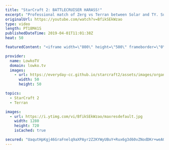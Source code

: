 ```yaml
---
title: "StarCraft 2: BATTLECRUISER HARASS!"
excerpt: "Professional match of Zerg vs Terran between Solar and TY. Subscribe for more videos: http://lowko.tv/youtube 50+ Tactical Nukes: https://youtu.be/xKYulaEILB0  In this match TY decides to play hyper aggressively without commiting too many resources. He plays smartly and pushes relentlessly, first with"
originalUrl: https://youtube.com/watch?v=BfikSEkWzao
type: video
length: PT18M41S
publishedDateTime: 2019-04-01T11:01:38Z
heat: 50

featuredContent: "<iframe width=\"800\" height=\"500\" frameborder=\"0\" src=\"https://www.youtube.com/embed/BfikSEkWzao\" allow=\"accelerometer; autoplay; encrypted-media; gyroscope; picture-in-picture\" allowfullscreen></iframe>"

provider:
  name: LowkoTV
  domain: lowko.tv
  images:
    - url: https://everyday-cc.github.io/starcraft2/assets/images/organizations/lowko.tv-50x50.jpg
      width: 50
      height: 50

topics:
  - StarCraft 2
  - Terran

images:
  - url: https://i.ytimg.com/vi/BfikSEkWzao/maxresdefault.jpg
    width: 1280
    height: 720
    isCached: true

secured: "UaqutHpKgj46GraFnelq9aXPAyr2Z2KYWyUBuY+Rux6g3d60vZNodDKr+weAGhmFpARPOlj7r4lQL20PJB7kxYF20MtcH86mXEq7pb9gYiwcBHpDPj2SNEiHEBD8UUL3SFw/jef/jArYQ1kroMgV1T6ahsM9UL7UEsHGTqrcnuWadLWgwk3TghXVO5CFaTqRhfKQh9B0Z6EcZ0v7rELXtkKkU0nWI6sL1yto+7imAYasovpgni/cOZ6IK7nlab7x42GKNM3t7hBDFtWFIDrC05lnLrLs50Dr9c5rxmqDRj/1HjmcNtU04JJqX76AHnyCxOD6WxiTX7Q4xY0wSbG55DfFyQ6D9l9FND5z49wJ9xQuFnoWxqL4cDHq2jvMgCNN6wCcVgg/atyGodHj5YB1yq6pIwCe/hFEoMVOGilg7OU=;RvaIkfIxdPBdk39+etbGuw=="
---
```


